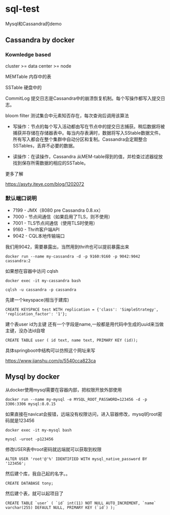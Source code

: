 # sql-test
Mysql和Cassandra的demo

## Cassandra by docker

### Kownledge based

cluster >= data center >= node

MEMTable 内存中的表

SSTable  硬盘中的

CommitLog 提交日志是Cassandra中的崩溃恢复机制。每个写操作都写入提交日志。

bloom filter 测试集合中元素知否存在，每次查询后调用该算法

- 写操作：节点的每个写入活动都由写在节点中的提交日志捕获。稍后数据将被捕获并存储在存储器表中。每当内存表满时，数据将写入SStable数据文件。所有写入都会在整个集群中自动分区和复制。Cassandra会定期整合SSTables，丢弃不必要的数据。

- 读操作：在读操作，Cassandra 从MEM-table得到的值，并检查过滤器绽放找到保存所需数据的相应的SSTable。

更多了解

https://asyty.iteye.com/blog/1202072

### 默认端口说明

- 7199 - JMX（8080 pre Cassandra 0.8.xx）
- 7000 - 节点间通信（如果启用了TLS，则不使用）
- 7001 - TLS节点间通信（使用TLS时使用）
- 9160 - Thrift客户端API
- 9042 - CQL本地传输端口

我们用9042，需要暴露出，当然用到thrift也可以提前暴露出来

```docker run --name my-cassandra -d -p 9160:9160 -p 9042:9042 cassandra:2```

如果想在容器中访问 cqlsh

```docker exec -it my-cassandra bash```

```cqlsh -u cassandra -p cassandra```

先建一个keyspace(相当于建库)

```CREATE KEYSPACE test WITH replication = {'class': 'SimpleStrategy', 'replication_factor': '1'};```

建个表user id为主键 还有一个字段是name,一般都是用代码中生成的uuid来当做主键，没办法id自增

```CREATE TABLE user ( id text, name text, PRIMARY KEY (id));```

具体springboot中结构可以仿照这个网址来写 

https://www.jianshu.com/p/5540cca823ca


## Mysql by docker

从docker使用mysql需要在容器内部，把权限开放外部使用 
 
```docker run --name my-mysql -e MYSQL_ROOT_PASSWORD=123456 -d -p 3306:3306 mysql:8.0.15```

如果直接在navicat会报错，远端没有权限访问，进入容器修改，mysql的root密码就是123456

```docker exec -it my-mysql bash```

```mysql -uroot -p123456```

修改USER表中root密码就远端就可以获取到权限

```ALTER USER 'root'@'%' IDENTIFIED WITH mysql_native_password BY '123456';```

然后建个库，我自己起的名字。。

```CREATE DATABASE tony;```

然后建个表，就可以起项目了

```CREATE TABLE `user` (
  `id` int(11) NOT NULL AUTO_INCREMENT,
  `name` varchar(255) DEFAULT NULL,
  PRIMARY KEY (`id`)
); ```

